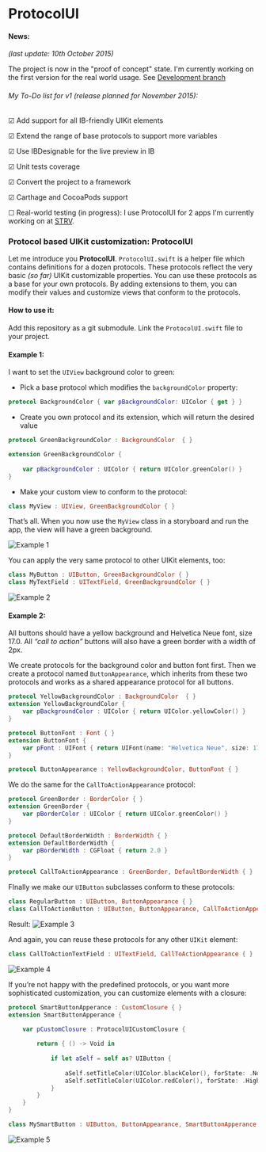 # ProtocolUI

#### News:
*(last update: 10th October 2015)*

The project is now in the "proof of concept" state. I'm currently working on the first version for the real world usage. See [Development branch](https://github.com/VojtaStavik/ProtocolUI/tree/version_0_1)

###### My To-Do list for v1 (release planned for November 2015):

☑ Add support for all IB-friendly UIKit elements

☑ Extend the range of base protocols to support more variables

☑ Use IBDesignable for the live preview in IB

☑ Unit tests coverage

☑ Convert the project to a framework

☑ Carthage and CocoaPods support

☐ Real-world testing (in progress): I use ProtocolUI for 2 apps I'm currently working on at [STRV](http://www.strv.com). 


### Protocol based UIKit customization: ProtocolUI

Let me introduce you **ProtocolUI**. ```ProtocolUI.swift``` is a helper file which contains definitions for a dozen protocols. These protocols reflect the very basic *(so far)* UIKit customizable properties. You can use these protocols as a base for your own protocols. By adding extensions to them, you can modify their values and customize views that conform to the protocols.

#### How to use it:

Add this repository as a git submodule. Link the ```ProtocolUI.swift``` file to your project.


#### Example 1:
I want to set the ```UIView``` background color to green:

- Pick a base protocol which modifies the ```backgroundColor``` property:
     
```swift
protocol BackgroundColor { var pBackgroundColor: UIColor { get } }
```


- Create you own protocol and its extension, which will return the desired value

```swift
protocol GreenBackgroundColor : BackgroundColor  { }

extension GreenBackgroundColor { 
      		
	var pBackgroundColor : UIColor { return UIColor.greenColor() }
} 
```

- Make your custom view to conform to the protocol:

```swift
class MyView : UIView, GreenBackgroundColor { }
```

That’s all. When you now use the ```MyView``` class in a storyboard and run the app, the view will have a green background.

![Example 1](http://vojtastavik.com//images/2015-07-29/protocol-ui-1.png)


You can apply the very same protocol to other UIKit elements, too:

```swift
class MyButton : UIButton, GreenBackgroundColor { }
class MyTextField : UITextField, GreenBackgroundColor { }
```

![Example 2](http://vojtastavik.com//images/2015-07-29/protocol-ui-2.png)


#### Example 2:
All buttons should have a yellow background and Helvetica Neue font, size 17.0. All *“call to action”* buttons will also have a green border with a width of 2px.

We create protocols for the background color and button font first. Then we create a protocol named ```ButtonAppearance```, which inherits from these two protocols and works as a shared appearance protocol for all buttons.
```swift
protocol YellowBackgroundColor : BackgroundColor  { }
extension YellowBackgroundColor { 
	var pBackgroundColor : UIColor { return UIColor.yellowColor() }
}

protocol ButtonFont : Font { }
extension ButtonFont { 
	var pFont : UIFont { return UIFont(name: "Helvetica Neue", size: 17.0)! }
}

protocol ButtonAppearance : YellowBackgroundColor, ButtonFont { }
```

We do the same for the ```CallToActionAppearance``` protocol:

```swift
protocol GreenBorder : BorderColor { }
extension GreenBorder { 
	var pBorderColor : UIColor { return UIColor.greenColor() } 
}

protocol DefaultBorderWidth : BorderWidth { }
extension DefaultBorderWidth { 
	var pBorderWidth : CGFloat { return 2.0 } 
}

protocol CallToActionAppearance : GreenBorder, DefaultBorderWidth { }
```

FInally we make our ```UIButton``` subclasses conform to these protocols:

```swift
class RegularButton : UIButton, ButtonAppearance { }
class CallToActionButton : UIButton, ButtonAppearance, CallToActionAppearance { }
```

Result:
![Example 3](http://vojtastavik.com//images/2015-07-29/protocol-ui-3.png)



And again, you can reuse these protocols for any other ```UIKit``` element:

```swift
class CallToActionTextField : UITextField, CallToActionAppearance { }
```

![Example 4](http://vojtastavik.com//images/2015-07-29/protocol-ui-4.png)



If you’re not happy with the predefined protocols, or you want more sophisticated customization, you can customize elements with a closure:

```swift
protocol SmartButtonApperance : CustomClosure { }
extension SmartButtonApperance { 

	var pCustomClosure : ProtocolUICustomClosure {
    
		return { () -> Void in
        
			if let aSelf = self as? UIButton {
                
				aSelf.setTitleColor(UIColor.blackColor(), forState: .Normal)
				aSelf.setTitleColor(UIColor.redColor(), forState: .Highlighted)
			}
		}
	}
}

class MySmartButton : UIButton, ButtonAppearance, SmartButtonApperance { }
```

![Example 5](http://vojtastavik.com//images/2015-07-29/protocol-ui-custom-closure.gif)
